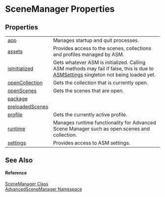 # SceneManager Properties




## Properties
<table>
<tr>
<td><a href="P_AdvancedSceneManager_SceneManager_app.md">app</a></td>
<td>Manages startup and quit processes.</td></tr>
<tr>
<td><a href="P_AdvancedSceneManager_SceneManager_assets.md">assets</a></td>
<td>Provides access to the scenes, collections and profiles managed by ASM.</td></tr>
<tr>
<td><a href="P_AdvancedSceneManager_SceneManager_isInitialized.md">isInitialized</a></td>
<td>Gets whatever ASM is initialized. Calling ASM methods may fail if false, this is due to <a href="T_AdvancedSceneManager_Models_ASMSettings.md">ASMSettings</a> singleton not being loaded yet.</td></tr>
<tr>
<td><a href="P_AdvancedSceneManager_SceneManager_openCollection.md">openCollection</a></td>
<td>Gets the collection that is currently open.</td></tr>
<tr>
<td><a href="P_AdvancedSceneManager_SceneManager_openScenes.md">openScenes</a></td>
<td>Gets the scenes that are open.</td></tr>
<tr>
<td><a href="P_AdvancedSceneManager_SceneManager_package.md">package</a></td>
<td> </td></tr>
<tr>
<td><a href="P_AdvancedSceneManager_SceneManager_preloadedScenes.md">preloadedScenes</a></td>
<td> </td></tr>
<tr>
<td><a href="P_AdvancedSceneManager_SceneManager_profile.md">profile</a></td>
<td>Gets the currently active profile.</td></tr>
<tr>
<td><a href="P_AdvancedSceneManager_SceneManager_runtime.md">runtime</a></td>
<td>Manages runtime functionality for Advanced Scene Manager such as open scenes and collection.</td></tr>
<tr>
<td><a href="P_AdvancedSceneManager_SceneManager_settings.md">settings</a></td>
<td>Provides access to ASM settings.</td></tr>
</table>

## See Also


#### Reference
<a href="T_AdvancedSceneManager_SceneManager.md">SceneManager Class</a>  
<a href="N_AdvancedSceneManager.md">AdvancedSceneManager Namespace</a>  
